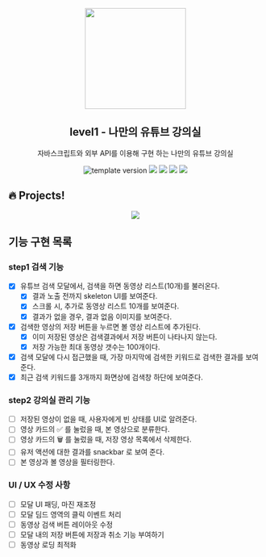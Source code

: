 <p align="middle" >
  <img width="200px;" src="./src/images/readme/laptop_with_youtube_logo.png"/>
</p>
<h2 align="middle">level1 - 나만의 유튜브 강의실</h2>
<p align="middle">자바스크립트와 외부 API를 이용해 구현 하는 나만의 유튜브 강의실</p>
<p align="middle">
  <img src="https://img.shields.io/badge/version-1.0.0-blue?style=flat-square" alt="template version"/>
  <img src="https://img.shields.io/badge/language-html-red.svg?style=flat-square"/>
  <img src="https://img.shields.io/badge/language-css-blue.svg?style=flat-square"/>
  <img src="https://img.shields.io/badge/language-js-yellow.svg?style=flat-square"/>
  <a href="https://github.com/daybrush/moveable/blob/master/LICENSE" target="_blank">
    <img src="https://img.shields.io/github/license/daybrush/moveable.svg?style=flat-square&label=license&color=08CE5D"/>
  </a>
</p>

## 🔥 Projects!

<p align="middle">
  <img src="./src/images/readme/youtube_classroom_preview.png">
</p>

## 기능 구현 목록

### step1 검색 기능

- [x] 유튜브 검색 모달에서, 검색을 하면 동영상 리스트(10개)를 불러온다.
  - [x] 결과 노출 전까지 skeleton UI를 보여준다.
  - [x] 스크롤 시, 추가로 동영상 리스트 10개를 보여준다.
  - [x] 결과가 없을 경우, 결과 없음 이미지를 보여준다.
- [x] 검색한 영상의 저장 버튼을 누르면 볼 영상 리스트에 추가된다.
  - [x] 이미 저장된 영상은 검색결과에서 저장 버튼이 나타나지 않는다.
  - [x] 저장 가능한 최대 동영상 갯수는 100개이다.
- [x] 검색 모달에 다시 접근했을 때, 가장 마지막에 검색한 키워드로 검색한 결과를 보여준다.
- [x] 최근 검색 키워드를 3개까지 화면상에 검색창 하단에 보여준다.

### step2 강의실 관리 기능

- [ ] 저장된 영상이 없을 때, 사용자에게 빈 상태를 UI로 알려준다.
- [ ] 영상 카드의 ✅ 를 눌렀을 때, 본 영상으로 분류한다.
- [ ] 영상 카드의 🗑️ 를 눌렀을 때, 저장 영상 목록에서 삭제한다.
- [ ] 유저 액션에 대한 결과를 snackbar 로 보여 준다.
- [ ] 본 영상과 볼 영상을 필터링한다.

### UI / UX 수정 사항

- [ ] 모달 UI 패딩, 마진 재조정
- [ ] 모달 딤드 영역의 클릭 이벤트 처리
- [ ] 동영상 검색 버튼 레이아웃 수정
- [ ] 모달 내의 저장 버튼에 저장과 취소 기능 부여하기
- [ ] 동영상 로딩 최적화
